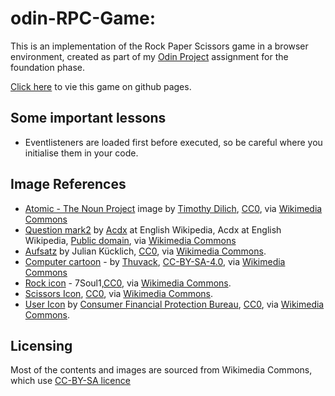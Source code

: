 # odin-RPC-Game:

This is an implementation of the Rock Paper Scissors game in a browser environment, created as part of my
[Odin Project](https://www.theodinproject.com/) assignment for the foundation phase.

[Click here](https://thuvack.github.io/Dumis-OdinProjects/4-OdinRPSGame/) to vie this game on github pages.

## Some important lessons
- Eventlisteners are loaded first before executed, so be careful where you initialise them in your code.

## Image References

- [Atomic - The Noun Project](https://upload.wikimedia.org/wikipedia/commons/4/48/Atomic_-_The_Noun_Project.svg) image by [Timothy Dilich](https://thenounproject.com/mosaic7), [CC0](https://creativecommons.org/share-your-work/public-domain/cc0/), via [Wikimedia Commons](https://commons.wikimedia.org)
- [Question mark2](https://commons.wikimedia.org/wiki/File:Drama_Masks.svg) by [Acdx](https://en.wikipedia.org/wiki/User:Acdx) at English Wikipedia, Acdx at English Wikipedia, [Public domain](https://en.wikipedia.org/wiki/en:public_domain), via [Wikimedia Commons](https://commons.wikimedia.org)
- [Aufsatz](https://upload.wikimedia.org/wikipedia/commons/a/aa/Aufsatz.png) by Julian Kücklich, [CC0](https://creativecommons.org/share-your-work/public-domain/cc0/), via [Wikimedia Commons](https://commons.wikimedia.org).
- [Computer cartoon](https://upload.wikimedia.org/wikipedia/commons/8/87/Computer-cartoon.png) - by [Thuvack](https://commons.wikimedia.org/wiki/User:Thuvack), [CC-BY-SA-4.0](https://creativecommons.org/licenses/by-sa/4.0/deed.en), via [Wikimedia Commons](https://commons.wikimedia.org)
- [Rock icon](https://upload.wikimedia.org/wikipedia/commons/3/3b/I_Rock01.png) - 7Soul1,[CC0](https://creativecommons.org/share-your-work/public-domain/cc0/), via [Wikimedia Commons](https://commons.wikimedia.org).
- [Scissors Icon](https://upload.wikimedia.org/wikipedia/commons/8/84/Rating-Christgau-choice-cut.png), [CC0](https://creativecommons.org/share-your-work/public-domain/cc0/), via [Wikimedia Commons](https://commons.wikimedia.org).
- [User Icon](https://upload.wikimedia.org/wikipedia/commons/5/55/User_%2889619%29_-_The_Noun_Project.svg) by [Consumer Financial Protection Bureau](https://thenounproject.com/cfpb_minicons), [CC0](https://creativecommons.org/share-your-work/public-domain/cc0/), via [Wikimedia Commons](https://commons.wikimedia.org).

## Licensing

Most of the contents and images are sourced from Wikimedia Commons, which use [CC-BY-SA licence](https://creativecommons.org/licenses/by-sa/4.0/)
